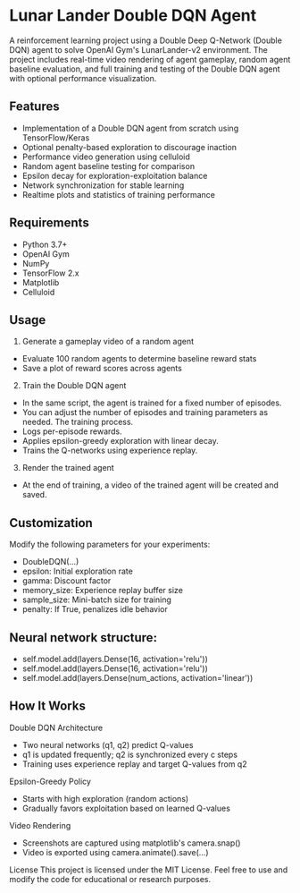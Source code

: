 # Lunar Lander Double DQN Agent
A reinforcement learning project using a Double Deep Q-Network (Double DQN) agent to solve OpenAI Gym's LunarLander-v2 environment. The project includes real-time video rendering of agent gameplay, random agent baseline evaluation, and full training and testing of the Double DQN agent with optional performance visualization.



## Features
- Implementation of a Double DQN agent from scratch using TensorFlow/Keras
- Optional penalty-based exploration to discourage inaction
- Performance video generation using celluloid
- Random agent baseline testing for comparison
- Epsilon decay for exploration-exploitation balance
- Network synchronization for stable learning
- Realtime plots and statistics of training performance

## Requirements
- Python 3.7+
- OpenAI Gym
- NumPy
- TensorFlow 2.x
- Matplotlib
- Celluloid


## Usage
1. Generate a gameplay video of a random agent
- Evaluate 100 random agents to determine baseline reward stats
- Save a plot of reward scores across agents

2. Train the Double DQN agent
- In the same script, the agent is trained for a fixed number of episodes.
- You can adjust the number of episodes and training parameters as needed. The training process.
- Logs per-episode rewards.
- Applies epsilon-greedy exploration with linear decay.
- Trains the Q-networks using experience replay.

3. Render the trained agent
- At the end of training, a video of the trained agent will be created and saved.
  
## Customization
Modify the following parameters for your experiments:

- DoubleDQN(...)
- epsilon: Initial exploration rate
- gamma: Discount factor
- memory_size: Experience replay buffer size
- sample_size: Mini-batch size for training
- penalty: If True, penalizes idle behavior

## Neural network structure:

- self.model.add(layers.Dense(16, activation='relu'))
- self.model.add(layers.Dense(16, activation='relu'))
- self.model.add(layers.Dense(num_actions, activation='linear'))

## How It Works
Double DQN Architecture
- Two neural networks (q1, q2) predict Q-values
- q1 is updated frequently; q2 is synchronized every c steps
- Training uses experience replay and target Q-values from q2

Epsilon-Greedy Policy
- Starts with high exploration (random actions)
- Gradually favors exploitation based on learned Q-values

Video Rendering
- Screenshots are captured using matplotlib's camera.snap()
- Video is exported using camera.animate().save(...)

License
This project is licensed under the MIT License. Feel free to use and modify the code for educational or research purposes.

